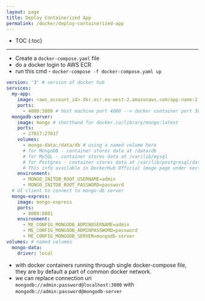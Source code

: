 ```yaml
---
layout: page
title: Deploy Containerized App
permalink: /docker/deploy-containerized-app
---
```


- TOC
{:toc}

---

- Create a `docker-compose.yaml` file
- do a docker login to AWS ECR
- run this cmd - `docker-compose -f docker-compose.yaml up`

```yaml
version: '3' # version of docker hub
services:
  my-app:
    image: <aws_account_id>.dkr.ecr.eu-west-2.amazonaws.com/app-name:2.4.6
    ports:
      - 4000:3000 # host machine port 4000 --> docker container port 3000
  mongodb-server:
    image: mongo # shorthand for docker.io/library/mongo:latest
    ports:
      - 27017:27017
    volumes:
      - mongo-data:/data/db # using a named volume here
      # for MongoDB - container stores data at /data/db
      # for MySQL - container stores data at /var/lib/mysql
      # for Postgres - container stores data at /var/lib/postgresql/data
      # This info available in DockerHub Official image page under section `Where to Store Data`
    environment:
      - MONGO_INITDB_ROOT_USERNAME=admin
      - MONGO_INITDB_ROOT_PASSWORD=password
  # UI client to connect to mongo-db server
  mongo-express:
    image: mongo-express
    ports:
      - 8080:8081
    environment:
      - ME_CONFIG_MONGODB_ADMINUSERNAME=admin
      - ME_CONFIG_MONGODB_ADMINPASSWORD=password
      - ME_CONFIG_MONGODB_SERVER=mongodb-server
volumes: # named volumes
  mongo-data:
    driver: local
```

- with docker containers running through single docker-compose file, they are by default a part of common docker network.
- we can replace connection uri `mongodb://admin:password@localhost:3000` with `mongodb://admin:password@mongodb-server`

